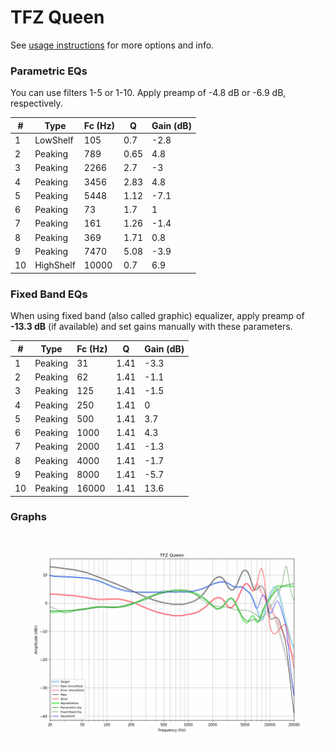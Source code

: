 # TFZ Queen
See [usage instructions](https://github.com/jaakkopasanen/AutoEq#usage) for more options and info.

### Parametric EQs
You can use filters 1-5 or 1-10. Apply preamp of -4.8 dB or -6.9 dB, respectively.

|   # | Type      |   Fc (Hz) |    Q |   Gain (dB) |
|-----|-----------|-----------|------|-------------|
|   1 | LowShelf  |       105 | 0.7  |        -2.8 |
|   2 | Peaking   |       789 | 0.65 |         4.8 |
|   3 | Peaking   |      2266 | 2.7  |        -3   |
|   4 | Peaking   |      3456 | 2.83 |         4.8 |
|   5 | Peaking   |      5448 | 1.12 |        -7.1 |
|   6 | Peaking   |        73 | 1.7  |         1   |
|   7 | Peaking   |       161 | 1.26 |        -1.4 |
|   8 | Peaking   |       369 | 1.71 |         0.8 |
|   9 | Peaking   |      7470 | 5.08 |        -3.9 |
|  10 | HighShelf |     10000 | 0.7  |         6.9 |

### Fixed Band EQs
When using fixed band (also called graphic) equalizer, apply preamp of **-13.3 dB** (if available) and set gains manually with these parameters.

|   # | Type    |   Fc (Hz) |    Q |   Gain (dB) |
|-----|---------|-----------|------|-------------|
|   1 | Peaking |        31 | 1.41 |        -3.3 |
|   2 | Peaking |        62 | 1.41 |        -1.1 |
|   3 | Peaking |       125 | 1.41 |        -1.5 |
|   4 | Peaking |       250 | 1.41 |         0   |
|   5 | Peaking |       500 | 1.41 |         3.7 |
|   6 | Peaking |      1000 | 1.41 |         4.3 |
|   7 | Peaking |      2000 | 1.41 |        -1.3 |
|   8 | Peaking |      4000 | 1.41 |        -1.7 |
|   9 | Peaking |      8000 | 1.41 |        -5.7 |
|  10 | Peaking |     16000 | 1.41 |        13.6 |

### Graphs
![](./TFZ%20Queen.png)
